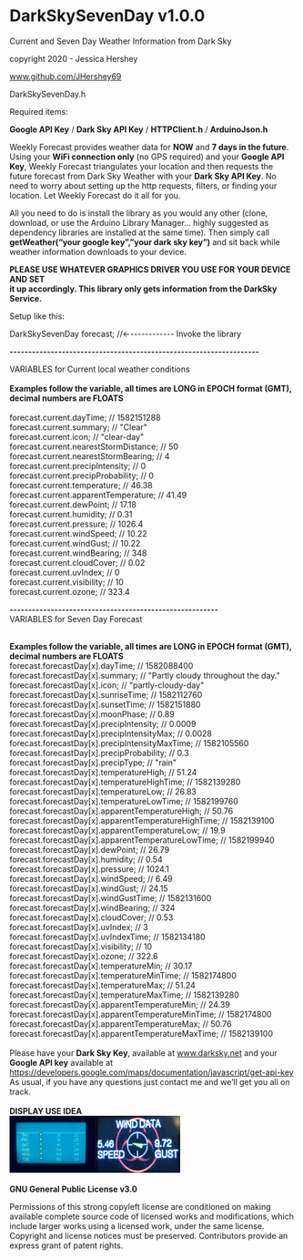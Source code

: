 # DarkSkySevenDay v1.0.0

Current and Seven Day Weather Information from Dark Sky

copyright 2020 - Jessica Hershey

www.github.com/JHershey69


DarkSkySevenDay.h

Required items:

**Google API Key** / 
**Dark Sky API Key** / 
**HTTPClient.h** / 
**ArduinoJson.h**

Weekly Forecast provides weather data for **NOW** and **7 days in the future**. Using your **WiFi connection only** (no GPS required) and your **Google API Key**, Weekly Forecast triangulates your location and then requests the future forecast from Dark Sky Weather with your **Dark Sky API Key**. No need to worry about setting up the http requests, filters, or finding your location. Let Weekly Forecast do it all for you.

All you need to do is install the library as you would any other (clone, download, or use the Arduino Library Manager… highly suggested as dependency libraries are installed at the same time). Then simply call **getWeather(“your google key”,”your dark sky key”)** and sit back while weather information downloads to your device.

<b>PLEASE USE WHATEVER GRAPHICS DRIVER YOU USE FOR YOUR DEVICE AND SET<br>
  it up accordingly. This library only gets information from the DarkSky Service.</b><BR>

Setup like this:

DarkSkySevenDay forecast; //←------------ Invoke the library 


**-------------------------------------------------------------------**

VARIABLES for Current local weather conditions<BR><BR>
**Examples follow the variable, all times are LONG in EPOCH format (GMT), decimal numbers are FLOATS**
<BR><BR>
forecast.current.dayTime; // 1582151288 <BR>
forecast.current.summary; // "Clear"<BR>
forecast.current.icon; // "clear-day"<BR>
forecast.current.nearestStormDistance; // 50<BR>
forecast.current.nearestStormBearing; // 4<BR>
forecast.current.precipIntensity; // 0<BR>
forecast.current.precipProbability; // 0<BR>
forecast.current.temperature; // 46.38<BR>
forecast.current.apparentTemperature; // 41.49<BR>
forecast.current.dewPoint; // 17.18<BR>
forecast.current.humidity; // 0.31<BR>
forecast.current.pressure; // 1026.4<BR>
forecast.current.windSpeed; // 10.22<BR>
forecast.current.windGust; // 10.22<BR>
forecast.current.windBearing; // 348<BR>
forecast.current.cloudCover; // 0.02<BR>
forecast.current.uvIndex; // 0<BR>
forecast.current.visibility; // 10<BR>
forecast.current.ozone; // 323.4<BR>

**--------------------------------------------------------**
<BR>
VARIABLES for Seven Day Forecast<BR><BR>

**Examples follow the variable, all times are LONG in EPOCH format (GMT), decimal numbers are FLOATS**<BR>
forecast.forecastDay[x].dayTime; // 1582088400<BR>
forecast.forecastDay[x].summary; // "Partly cloudy throughout the day."<BR>
forecast.forecastDay[x].icon; // "partly-cloudy-day"<BR>
forecast.forecastDay[x].sunriseTime; // 1582112760<BR>
forecast.forecastDay[x].sunsetTime; // 1582151880<BR>
forecast.forecastDay[x].moonPhase; // 0.89<BR>
forecast.forecastDay[x].precipIntensity; // 0.0009<BR>
forecast.forecastDay[x].precipIntensityMax; // 0.0028<BR>
forecast.forecastDay[x].precipIntensityMaxTime; // 1582105560<BR>
forecast.forecastDay[x].precipProbability; // 0.3<BR>
forecast.forecastDay[x].precipType; // "rain"<BR>
forecast.forecastDay[x].temperatureHigh; // 51.24<BR>
forecast.forecastDay[x].temperatureHighTime; // 1582139280<BR>
forecast.forecastDay[x].temperatureLow; // 26.83<BR>
forecast.forecastDay[x].temperatureLowTime; // 1582199760<BR>
forecast.forecastDay[x].apparentTemperatureHigh; // 50.76<BR>
forecast.forecastDay[x].apparentTemperatureHighTime; // 1582139100<BR>
forecast.forecastDay[x].apparentTemperatureLow; // 19.9<BR>
forecast.forecastDay[x].apparentTemperatureLowTime; // 1582199940<BR>
forecast.forecastDay[x].dewPoint; // 26.79<BR>
forecast.forecastDay[x].humidity; // 0.54<BR>
forecast.forecastDay[x].pressure; // 1024.1<BR>
forecast.forecastDay[x].windSpeed; // 6.49<BR>
forecast.forecastDay[x].windGust; // 24.15<BR>
forecast.forecastDay[x].windGustTime; // 1582131600<BR>
forecast.forecastDay[x].windBearing; // 324<BR>
forecast.forecastDay[x].cloudCover; // 0.53<BR>
forecast.forecastDay[x].uvIndex; // 3<BR>
forecast.forecastDay[x].uvIndexTime; // 1582134180<BR>
forecast.forecastDay[x].visibility; // 10<BR>
forecast.forecastDay[x].ozone; // 322.6<BR>
forecast.forecastDay[x].temperatureMin; // 30.17<BR>
forecast.forecastDay[x].temperatureMinTime; // 1582174800<BR>
forecast.forecastDay[x].temperatureMax; // 51.24<BR>
forecast.forecastDay[x].temperatureMaxTime; // 1582139280<BR>
forecast.forecastDay[x].apparentTemperatureMin; // 24.39<BR>
forecast.forecastDay[x].apparentTemperatureMinTime; // 1582174800<BR>
forecast.forecastDay[x].apparentTemperatureMax; // 50.76<BR>
forecast.forecastDay[x].apparentTemperatureMaxTime; // 1582139100<BR>
<BR>
Please have your **Dark Sky Key**, available at www.darksky.net and your **Google API key** available at https://developers.google.com/maps/documentation/javascript/get-api-key
<BR>
As usual, if you have any questions just contact me and we’ll get you all on track.
<BR><BR>
**DISPLAY USE IDEA**
<BR>
<img src = "images/IMG_3928.jpg" height="100" width="150" ><img src = "images/IMG_3934.jpg" height="100" width="150" >
<BR><BR>
**GNU General Public License v3.0**

Permissions of this strong copyleft license are conditioned on making available complete source code of licensed works and modifications, which include larger works using a licensed work, under the same license. Copyright and license notices must be preserved. Contributors provide an express grant of patent rights.
